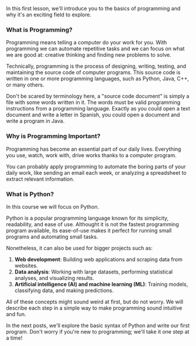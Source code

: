 In this first lesson, we'll introduce you to the basics of programming and why it's an exciting field to explore.

### What is Programming?

Programming means telling a computer do your work for you. With programming we can automate repetitive tasks and we can focus on what we are good at: creative thinking and finding new problems to solve.

Technically, programming is the process of designing, writing, testing, and maintaining the source code of computer programs. This source code is written in one or more programming languages, such as Python, Java, C++, or many others.

Don't be scared by terminology here, a "source code document" is simply a file with some words written in it. The words must be valid programming instructions from a programming language. Exactly as you could open a text document and write a letter in Spanish, you could open a document and write a program in Java.

### Why is Programming Important?

Programming has become an essential part of our daily lives. Everything you use, watch, work with, drive works thanks to a computer program.

You can probably apply programming to automate the boring parts of your daily work, like sending an email each week, or analyzing a spreadsheet to extract relevant information.

### What is Python?

In this course we will focus on Python.

Python is a popular programming language known for its simplicity, readability, and ease of use. Althought it is not the fastest programming program available, its ease-of-use makes it perfect for running small programs and automating small tasks.

Nonetheless, it can also be used for bigger projects such as:

1. **Web development**: Building web applications and scraping data from websites.
2. **Data analysis**: Working with large datasets, performing statistical analyses, and visualizing results.
3. **Artificial intelligence (AI) and machine learning (ML)**: Training models, classifying data, and making predictions.

All of these concepts might sound weird at first, but do not worry. We will describe each step in a simple way to make programming sound intuitive and fun.

In the next posts, we'll explore the basic syntax of Python and write our first program. Don't worry if you're new to programming; we'll take it one step at a time!
